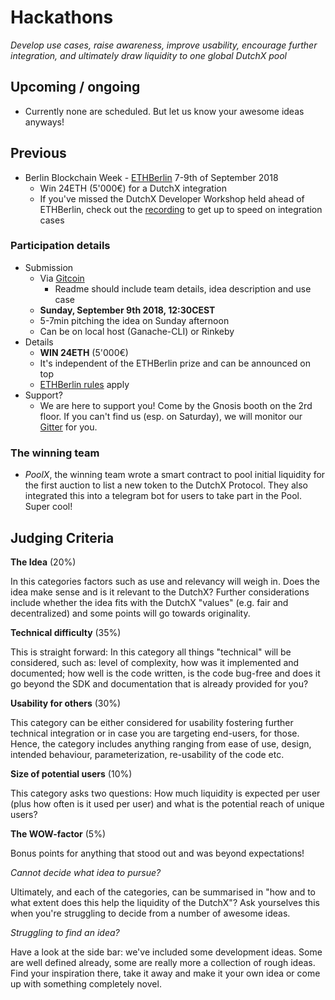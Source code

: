 # Hackathons
*Develop use cases, raise awareness, improve usability, encourage further integration, and ultimately draw liquidity to one global DutchX pool*

## Upcoming / ongoing
- Currently none are scheduled. But let us know your awesome ideas anyways!

## Previous

- Berlin Blockchain Week - [ETHBerlin](https://ethberlin.com/) 7-9th of September 2018
    - Win 24ETH (5'000€) for a DutchX integration 
    - If you've missed the DutchX Developer Workshop held ahead of ETHBerlin, check out the [recording](https://www.youtube.com/watch?v=ctBRuewslbI) to get up to speed on integration cases 
    
### Participation details
- Submission
    - Via [Gitcoin](https://gitcoin.co/issue/ethberlin-hackathon/ETHBerlin-Bounties/7/1119)
        - Readme should include team details, idea description and use case
    - **Sunday, September 9th 2018, 12:30CEST**
    - 5-7min pitching the idea on Sunday afternoon
    - Can be on local host (Ganache-CLI) or Rinkeby
- Details
    - **WIN 24ETH** (5'000€)
    - It's independent of the ETHBerlin prize and can be announced on top
    - [ETHBerlin rules](https://github.com/ethberlin-hackathon/ETHBerlin-Bounties) apply 
- Support?
   - We are here to support you! Come by the Gnosis booth on the 2rd floor. 
   If you can't find us (esp. on Saturday), we will monitor our [Gitter](https://gitter.im/gnosis/DutchX) for you. 

### The winning team
- *PoolX*, the winning team wrote a smart contract to pool initial liquidity for the first auction to list a new token to the DutchX Protocol. They also integrated this into a telegram bot for users to take part in the Pool. Super cool!
	
	
## Judging Criteria

**The Idea** (20%)  

In this categories factors such as use and relevancy will weigh in. Does the idea make sense and is it relevant to the DutchX? Further considerations include whether the idea fits with the DutchX "values" (e.g. fair and decentralized) and some points will go towards originality.
	
**Technical difficulty** (35%) 

This is straight forward: In this category all things "technical" will be considered, such as: level of complexity, how was it implemented and documented; how well is the code written, is the code bug-free and does it go beyond the SDK and documentation that is already provided for you?
	
**Usability for others** (30%)  

This category can be either considered for usability fostering further technical integration or in case you are targeting end-users, for those. Hence, the category includes anything ranging from ease of use, design, intended behaviour, parameterization, re-usability of the code etc.
	
**Size of potential users** (10%)   

This category asks two questions: How much liquidity is expected per user (plus how often is it used per user) and what is the potential reach of unique users?

**The WOW-factor** (5%)   

Bonus points for anything that stood out and was beyond expectations!

*Cannot decide what idea to pursue?*   

Ultimately, and each of the categories, can be summarised in "how and to what extent does this help the liquidity of the DutchX"? Ask yourselves this when you're struggling to decide from a number of awesome ideas.

*Struggling to find an idea?*   

Have a look at the side bar: we've included some development ideas. Some are well defined already, some are really more a collection of rough ideas. Find your inspiration there, take it away and make it your own idea or come up with something completely novel.  
